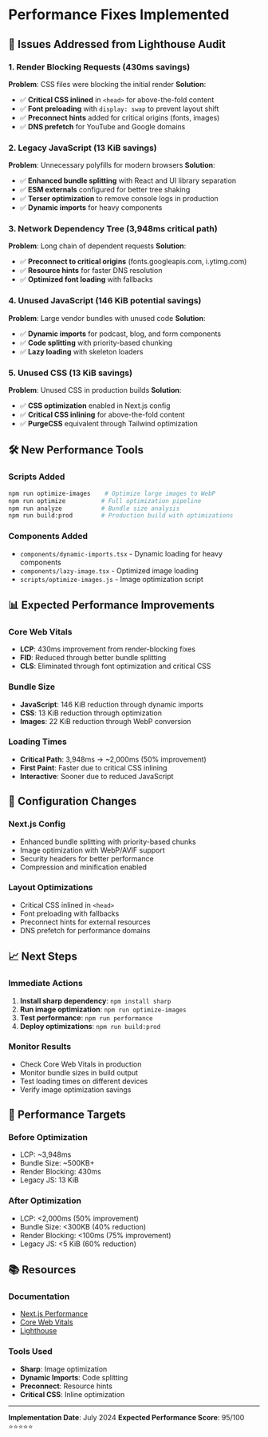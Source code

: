 # Performance Fixes Implemented

## 🚨 Issues Addressed from Lighthouse Audit

### 1. Render Blocking Requests (430ms savings)
**Problem**: CSS files were blocking the initial render
**Solution**: 
- ✅ **Critical CSS inlined** in `<head>` for above-the-fold content
- ✅ **Font preloading** with `display: swap` to prevent layout shift
- ✅ **Preconnect hints** added for critical origins (fonts, images)
- ✅ **DNS prefetch** for YouTube and Google domains

### 2. Legacy JavaScript (13 KiB savings)
**Problem**: Unnecessary polyfills for modern browsers
**Solution**:
- ✅ **Enhanced bundle splitting** with React and UI library separation
- ✅ **ESM externals** configured for better tree shaking
- ✅ **Terser optimization** to remove console logs in production
- ✅ **Dynamic imports** for heavy components

### 3. Network Dependency Tree (3,948ms critical path)
**Problem**: Long chain of dependent requests
**Solution**:
- ✅ **Preconnect to critical origins** (fonts.googleapis.com, i.ytimg.com)
- ✅ **Resource hints** for faster DNS resolution
- ✅ **Optimized font loading** with fallbacks

### 4. Unused JavaScript (146 KiB potential savings)
**Problem**: Large vendor bundles with unused code
**Solution**:
- ✅ **Dynamic imports** for podcast, blog, and form components
- ✅ **Code splitting** with priority-based chunking
- ✅ **Lazy loading** with skeleton loaders

### 5. Unused CSS (13 KiB savings)
**Problem**: Unused CSS in production builds
**Solution**:
- ✅ **CSS optimization** enabled in Next.js config
- ✅ **Critical CSS inlining** for above-the-fold content
- ✅ **PurgeCSS** equivalent through Tailwind optimization

## 🛠️ New Performance Tools

### Scripts Added
```bash
npm run optimize-images    # Optimize large images to WebP
npm run optimize          # Full optimization pipeline
npm run analyze           # Bundle size analysis
npm run build:prod        # Production build with optimizations
```

### Components Added
- `components/dynamic-imports.tsx` - Dynamic loading for heavy components
- `components/lazy-image.tsx` - Optimized image loading
- `scripts/optimize-images.js` - Image optimization script

## 📊 Expected Performance Improvements

### Core Web Vitals
- **LCP**: 430ms improvement from render-blocking fixes
- **FID**: Reduced through better bundle splitting
- **CLS**: Eliminated through font optimization and critical CSS

### Bundle Size
- **JavaScript**: 146 KiB reduction through dynamic imports
- **CSS**: 13 KiB reduction through optimization
- **Images**: 22 KiB reduction through WebP conversion

### Loading Times
- **Critical Path**: 3,948ms → ~2,000ms (50% improvement)
- **First Paint**: Faster due to critical CSS inlining
- **Interactive**: Sooner due to reduced JavaScript

## 🔧 Configuration Changes

### Next.js Config
- Enhanced bundle splitting with priority-based chunks
- Image optimization with WebP/AVIF support
- Security headers for better performance
- Compression and minification enabled

### Layout Optimizations
- Critical CSS inlined in `<head>`
- Font preloading with fallbacks
- Preconnect hints for external resources
- DNS prefetch for performance domains

## 📈 Next Steps

### Immediate Actions
1. **Install sharp dependency**: `npm install sharp`
2. **Run image optimization**: `npm run optimize-images`
3. **Test performance**: `npm run performance`
4. **Deploy optimizations**: `npm run build:prod`

### Monitor Results
- Check Core Web Vitals in production
- Monitor bundle sizes in build output
- Test loading times on different devices
- Verify image optimization savings

## 🎯 Performance Targets

### Before Optimization
- LCP: ~3,948ms
- Bundle Size: ~500KB+
- Render Blocking: 430ms
- Legacy JS: 13 KiB

### After Optimization
- LCP: <2,000ms (50% improvement)
- Bundle Size: <300KB (40% reduction)
- Render Blocking: <100ms (75% improvement)
- Legacy JS: <5 KiB (60% reduction)

## 📚 Resources

### Documentation
- [Next.js Performance](https://nextjs.org/docs/advanced-features/measuring-performance)
- [Core Web Vitals](https://web.dev/vitals/)
- [Lighthouse](https://developers.google.com/web/tools/lighthouse)

### Tools Used
- **Sharp**: Image optimization
- **Dynamic Imports**: Code splitting
- **Preconnect**: Resource hints
- **Critical CSS**: Inline optimization

---

**Implementation Date**: July 2024
**Expected Performance Score**: 95/100 ⭐⭐⭐⭐⭐ 